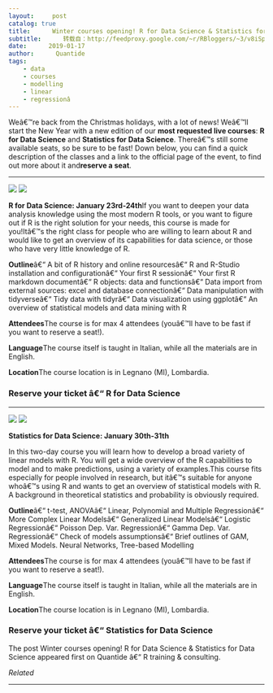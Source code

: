 ```yaml
---
layout:     post
catalog: true
title:      Winter courses opening! R for Data Science & Statistics for Data Science
subtitle:      转载自：http://feedproxy.google.com/~r/RBloggers/~3/v8iSpLZrGsc/
date:      2019-01-17
author:      Quantide
tags:
    - data
    - courses
    - modelling
    - linear
    - regressionâ
---
```






Weâ€™re back from the Christmas holidays, with a lot of news! Weâ€™ll start the New Year with a new edition of our **most requested live courses**: **R for Data Science** and **Statistics for Data Science**. Thereâ€™s still some available seats, so be sure to be fast! Down below, you can find a quick description of the classes and a link to the official page of the event, to find out more about it and**reserve a seat**.

---

 

![](https://i2.wp.com/www.quantide.com/wp-content/uploads/2019/01/01.23.2019-R-for-Data-Science-1.png?w=450)
![](https://i2.wp.com/www.quantide.com/wp-content/uploads/2019/01/01.23.2019-R-for-Data-Science-1.png?w=450)


**R for Data Science: January 23rd-24th**If you want to deepen your data analysis knowledge using the most modern R tools, or you want to figure out if R is the right solution for your needs, this course is made for you!Itâ€™s the right class for people who are willing to learn about R and would like to get an overview of its capabilities for data science, or those who have very little knowledge of R.

**Outline**â€“ A bit of R history and online resourcesâ€“ R and R-Studio installation and configurationâ€“ Your first R sessionâ€“ Your first R markdown documentâ€“ R objects: data and functionsâ€“ Data import from external sources: excel and database connectionâ€“ Data manipulation with tidyverseâ€“ Tidy data with tidyrâ€“ Data visualization using ggplotâ€“ An overview of statistical models and data mining with R

**Attendees**The course is for max 4 attendees (youâ€™ll have to be fast if you want to reserve a seat!).

**Language**The course itself is taught in Italian, while all the materials are in English.

**Location**The course location is in Legnano (MI), Lombardia.

### Reserve your ticket â€“ R for Data Science

 

---

 

![](https://i2.wp.com/www.quantide.com/wp-content/uploads/2019/01/01.29.2019-Statistics-for-Data-Science-1-1024x656.png?w=450)
![](https://i2.wp.com/www.quantide.com/wp-content/uploads/2019/01/01.29.2019-Statistics-for-Data-Science-1-1024x656.png?w=450)


**Statistics for Data Science: January 30th-31th**

In this two-day course you will learn how to develop a broad variety of linear models with R. You will get a wide overview of the R capabilities to model and to make predictions, using a variety of examples.This course fits especially for people involved in research, but itâ€™s suitable for anyone whoâ€™s using R and wants to get an overview of statistical models with R. A background in theoretical statistics and probability is obviously required.

**Outline**â€“ t-test, ANOVAâ€“ Linear, Polynomial and Multiple Regressionâ€“ More Complex Linear Modelsâ€“ Generalized Linear Modelsâ€“ Logistic Regressionâ€“ Poisson Dep. Var. Regressionâ€“ Gamma Dep. Var. Regressionâ€“ Check of models assumptionsâ€“ Brief outlines of GAM, Mixed Models. Neural Networks, Tree-based Modelling

**Attendees**The course is for max 4 attendees (youâ€™ll have to be fast if you want to reserve a seat!).

**Language**The course itself is taught in Italian, while all the materials are in English.

**Location**The course location is in Legnano (MI), Lombardia.

### Reserve your ticket â€“ Statistics for Data Science

The post Winter courses opening! R for Data Science & Statistics for Data Science appeared first on Quantide â€“ R training & consulting.


*Related*








---
